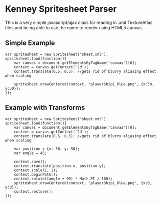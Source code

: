 # Kenney Spritesheet Parser

This is a very simple javascript/ajax class for reading in .xml TextureAtlas files and being able to use the name to render using HTML5 canvas.

## Simple Example
```
var spritesheet = new Spritesheet("sheet.xml");
spritesheet.load(function(){
	var canvas = document.getElementsByTagName('canvas')[0];
	context = canvas.getContext('2d');
	context.translate(0.5, 0.5); //gets rid of blurry aliasing effect when scaling

	spritesheet.drawCentered(context, "playerShip1_blue.png", {x:50, y:50});
});
```

## Example with Transforms
```
var spritesheet = new Spritesheet("sheet.xml");
spritesheet.load(function(){
	var canvas = document.getElementsByTagName('canvas')[0];
	context = canvas.getContext('2d');
	context.translate(0.5, 0.5); //gets rid of blurry aliasing effect when scaling
	
	var position = {x: 50, y: 50};
	var angle = 45;

	context.save();
	context.translate(position.x, position.y);
	context.scale(1, 1);	
	context.beginPath();
	context.rotate((angle + 90) * Math.PI / 180);
	spritesheet.drawCentered(context, "playerShip1_blue.png", {x:0, y:0});
	context.restore();
});
```
